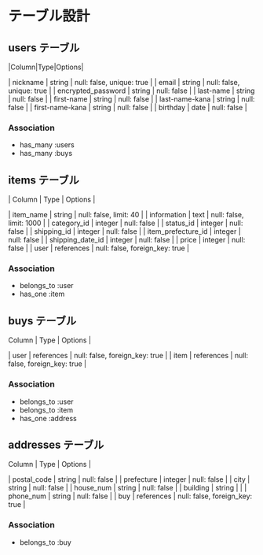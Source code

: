 # テーブル設計

## users テーブル

|Column|Type|Options|

| nickname | string | null: false, unique: true |
| email | string | null: false, unique: true |
| encrypted_password | string | null: false |
| last-name | string | null: false |
| first-name | string | null: false |
| last-name-kana | string | null: false |
| first-name-kana | string | null: false |
| birthday | date | null: false |


### Association
- has_many :users
- has_many :buys

## items テーブル

| Column | Type   | Options     |

| item_name | string | null: false, limit: 40 |
| information | text | null: false, limit: 1000 |
| category_id | integer | null: false |
| status_id | integer | null: false |
| shipping_id | integer | null: false |
| item_prefecture_id | integer | null: false |
| shipping_date_id | integer | null: false |
| price | integer | null: false |
| user | references | null: false, foreign_key: true |


### Association

- belongs_to :user
- has_one :item

## buys テーブル

 Column | Type   | Options     |

| user | references | null: false, foreign_key: true |
| item | references | null: false, foreign_key: true |

### Association

- belongs_to :user
- belongs_to :item
- has_one :address

## addresses テーブル

 Column | Type   | Options     |

| postal_code | string | null: false |
| prefecture | integer | null: false |
| city | string | null: false |
| house_num | string | null: false |
| building | string |  |
| phone_num | string | null: false |
| buy | references | null: false, foreign_key: true |

### Association

- belongs_to :buy